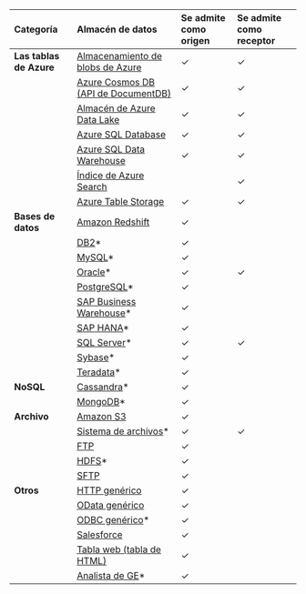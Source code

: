 | Categoría | Almacén de datos | Se admite como origen | Se admite como receptor |
|:--- |:--- |:--- |:--- |
| **Las tablas de Azure** |[Almacenamiento de blobs de Azure](../articles/data-factory/data-factory-azure-blob-connector.md) |✓  |✓  |
| &nbsp; |[Azure Cosmos DB (API de DocumentDB)](../articles/data-factory/data-factory-azure-documentdb-connector.md) |✓  |✓  |
| &nbsp; |[Almacén de Azure Data Lake](../articles/data-factory/data-factory-azure-datalake-connector.md) |✓  |✓  |
| &nbsp; |[Azure SQL Database](../articles/data-factory/data-factory-azure-sql-connector.md) |✓  |✓  |
| &nbsp; |[Azure SQL Data Warehouse](../articles/data-factory/data-factory-azure-sql-data-warehouse-connector.md) |✓  |✓  |
| &nbsp; |[Índice de Azure Search](../articles/data-factory/data-factory-azure-search-connector.md) | |✓  |
| &nbsp; |[Azure Table Storage](../articles/data-factory/data-factory-azure-table-connector.md) |✓  |✓  |
| **Bases de datos** |[Amazon Redshift](../articles/data-factory/data-factory-amazon-redshift-connector.md) |✓  | |
| &nbsp; |[DB2](../articles/data-factory/data-factory-onprem-db2-connector.md)* |✓  | |
| &nbsp; |[MySQL](../articles/data-factory/data-factory-onprem-mysql-connector.md)* |✓  | |
| &nbsp; |[Oracle](../articles/data-factory/data-factory-onprem-oracle-connector.md)* |✓  |✓  |
| &nbsp; |[PostgreSQL](../articles/data-factory/data-factory-onprem-postgresql-connector.md)* |✓  | |
| &nbsp; |[SAP Business Warehouse](../articles/data-factory/data-factory-sap-business-warehouse-connector.md)* |✓  | |
| &nbsp; |[SAP HANA](../articles/data-factory/data-factory-sap-hana-connector.md)* |✓  | |
| &nbsp; |[SQL Server](../articles/data-factory/data-factory-sqlserver-connector.md)* |✓  |✓  |
| &nbsp; |[Sybase](../articles/data-factory/data-factory-onprem-sybase-connector.md)* |✓  | |
| &nbsp; |[Teradata](../articles/data-factory/data-factory-onprem-teradata-connector.md)* |✓  | |
| **NoSQL** |[Cassandra](../articles/data-factory/data-factory-onprem-cassandra-connector.md)* |✓  | |
| &nbsp; |[MongoDB](../articles/data-factory/data-factory-on-premises-mongodb-connector.md)* |✓  | |
| **Archivo** |[Amazon S3](../articles/data-factory/data-factory-amazon-simple-storage-service-connector.md) |✓  | |
| &nbsp; |[Sistema de archivos](../articles/data-factory/data-factory-onprem-file-system-connector.md)* |✓  |✓  |
| &nbsp; |[FTP](../articles/data-factory/data-factory-ftp-connector.md) |✓  | |
| &nbsp; |[HDFS](../articles/data-factory/data-factory-hdfs-connector.md)* |✓  | |
| &nbsp; |[SFTP](../articles/data-factory/data-factory-sftp-connector.md) |✓  | |
| **Otros** |[HTTP genérico](../articles/data-factory/data-factory-http-connector.md) |✓  | |
| &nbsp; |[OData genérico](../articles/data-factory/data-factory-odata-connector.md) |✓  | |
| &nbsp; |[ODBC genérico](../articles/data-factory/data-factory-odbc-connector.md)* |✓  | |
| &nbsp; |[Salesforce](../articles/data-factory/data-factory-salesforce-connector.md) |✓  | |
| &nbsp; |[Tabla web (tabla de HTML)](../articles/data-factory/data-factory-web-table-connector.md) |✓  | |
| &nbsp; |[Analista de GE](../articles/data-factory/data-factory-odbc-connector.md#ge-historian-store)* |✓ | | |


